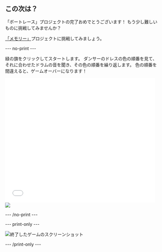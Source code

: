 ## この次は？

「ボートレース」プロジェクトの完了おめでとうございます！ もう少し難しいものに挑戦してみませんか？

[「メモリー」](https://projects.raspberrypi.org/en/projects/memory?utm_source=pathway&utm_medium=whatnext&utm_campaign=projects)プロジェクトに挑戦してみましょう。

\--- no-print \---

緑の旗をクリックしてスタートします。 ダンサーのドレスの色の順番を見て、それに合わせたドラムの音を聞き、その色の順番を繰り返します。 色の順番を間違えると、ゲームオーバーになります！

<div class="scratch-preview">
  <iframe allowtransparency="true" width="485" height="402" src="//scratch.mit.edu/projects/embed/284452634/?autostart=false" frameborder="0" allowfullscreen scrolling="no"></iframe> <img src="images/memory-screenshot.png" />
</div>

\--- /no-print \---

\--- print-only \---

![終了したゲームのスクリーンショット](images/memory-screenshot.png)

\--- /print-only \---